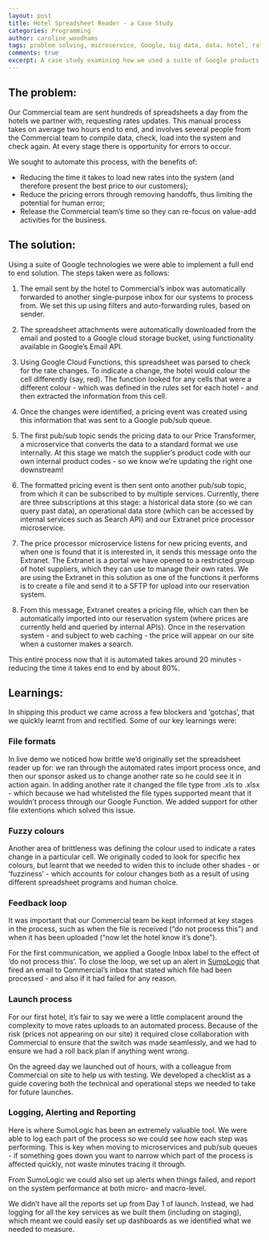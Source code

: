```yaml
---
layout: post
title: Hotel Spreadsheet Reader - a Case Study
categories: Programming
author: caroline_woodhams
tags: problem solving, microservice, Google, big data, data, hotel, rates
comments: true
excerpt: A case study examining how we used a suite of Google products to solve the problem of automating hotel rates imports.
---
```


## The problem:
Our Commercial team are sent hundreds of spreadsheets a day from the hotels we partner with, requesting rates updates. This manual process takes on average two hours end to end, and involves several people from the Commercial team to compile data, check, load into the system and check again. At every stage there is opportunity for errors to occur.

We sought to automate this process, with the benefits of:

- Reducing the time it takes to load new rates into the system (and therefore present the best price to our customers);
- Reduce the pricing errors through removing handoffs, thus limiting the potential for human error;
- Release the Commercial team’s time so they can re-focus on value-add activities for the business.

## The solution:
Using a suite of Google technologies we were able to implement a full end to end solution. The steps taken were as follows:

1) The email sent by the hotel to Commercial’s inbox was automatically forwarded to another single-purpose inbox for our systems to process from. We set this up using filters and auto-forwarding rules, based on sender.

2) The spreadsheet attachments were automatically downloaded from the email and posted to a Google cloud storage bucket, using functionality available in Google’s Email API.

3) Using Google Cloud Functions, this spreadsheet was parsed to check for the rate changes. To indicate a change, the hotel would colour the cell differently (say, red). The function looked for any cells that were a different colour - which was defined in the rules set for each hotel - and then extracted the information from this cell.

4) Once the changes were identified, a pricing event was created using this information that was sent to a Google pub/sub queue.

5) The first pub/sub topic sends the pricing data to our Price Transformer, a microservice that converts the data to a standard format we use internally. At this stage we match the supplier’s product code with our own internal product codes - so we know we’re updating the right one downstream!

6)  The formatted pricing event is then sent onto another pub/sub topic, from which it can be subscribed to by multiple services. Currently, there are three subscriptions at this stage: a historical data store (so we can query past data), an operational data store (which can be accessed by internal services such as Search API) and our Extranet price processor microservice.

7) The price processor microservice listens for new pricing events, and when one is found that it is interested in, it sends this message onto the Extranet. The Extranet is a portal we have opened to a restricted group of hotel suppliers, which they can use to manage their own rates. We are using the Extranet in this solution as one of the functions it performs is to create a file and send it to a SFTP for upload into our reservation system. 

8) From this message, Extranet creates a pricing file, which can then be automatically imported into our reservation system (where prices are currently held and queried by internal APIs). Once in the reservation system - and subject to web caching - the price will appear on our site when a customer makes a search.

This entire process now that it is automated takes around 20 minutes - reducing the time it takes end to end by about 80%.

## Learnings:

In shipping this product we came across a few blockers and ‘gotchas’, that we quickly learnt from and rectified. Some of our key learnings were:

### File formats

In live demo we noticed how brittle we’d originally set the spreadsheet reader up for: we ran through the automated rates import process once, and then our sponsor asked us to change another rate so he could see it in action again. In adding another rate it changed the file type from .xls to .xlsx - which because we had whitelisted the file types supported meant that it wouldn’t process through our Google Function. We added support for other file extentions which solved this issue.

### Fuzzy colours

Another area of brittleness was defining the colour used to indicate a rates change in a particular cell. We originally coded to look for specific hex colours, but learnt that we needed to widen this to include other shades - or ‘fuzziness’ - which accounts for colour changes both as a result of using different spreadsheet programs and human choice.

### Feedback loop

It was important that our Commercial team be kept informed at key stages in the process, such as when the file is received (“do not process this”) and when it has been uploaded (“now let the hotel know it’s done”).

For the first communication, we applied a Google Inbox label to the effect of ‘do not process this’. To close the loop, we set up an alert in [SumoLogic](https://www.sumologic.com/) that fired an email to Commercial’s inbox that stated which file had been processed - and also if it had failed for any reason.

### Launch process

For our first hotel, it’s fair to say we were a little complacent around the complexity to move rates uploads to an automated process. Because of the risk (prices not appearing on our site) it required close collaboration with Commercial to ensure that the switch was made seamlessly, and we had to ensure we had a roll back plan if anything went wrong.  

On the agreed day we launched out of hours, with a colleague from Commercial on site to help us with testing. We developed a checklist as a guide covering both the technical and operational steps we needed to take for future launches.

### Logging, Alerting and Reporting

Here is where SumoLogic has been an extremely valuable tool. We were able to log each part of the process so we could see how each step was performing. This is key when moving to microservices and pub/sub queues - if something goes down you want to narrow which part of the process is affected quickly, not waste minutes tracing it through.

From SumoLogic we could also set up alerts when things failed, and report on the system performance at both micro- and macro-level.

We didn’t have all the reports set up from Day 1 of launch. Instead, we had logging for all the key services as we built them (including on staging), which meant we could easily set up dashboards as we identified what we needed to measure.
